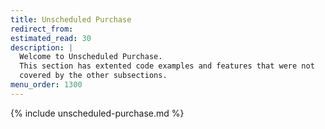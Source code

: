 ```yaml
---
title: Unscheduled Purchase
redirect_from:
estimated_read: 30
description: |
  Welcome to Unscheduled Purchase.
  This section has extented code examples and features that were not
  covered by the other subsections.
menu_order: 1300
---
```




{% include unscheduled-purchase.md %}